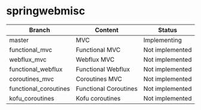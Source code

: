 # springwebmisc

Branch | Content | Status
--- | --- | ---
master | MVC | Implementing
functional_mvc | Functional MVC | Not implemented
webflux_mvc | Webflux MVC | Not implemented
functional_webflux | Functional Webflux | Not implemented 
coroutines_mvc | Coroutines MVC | Not implemented
functional_coroutines | Functional Coroutines | Not implemented
kofu_coroutines | Kofu coroutines | Not implemented  